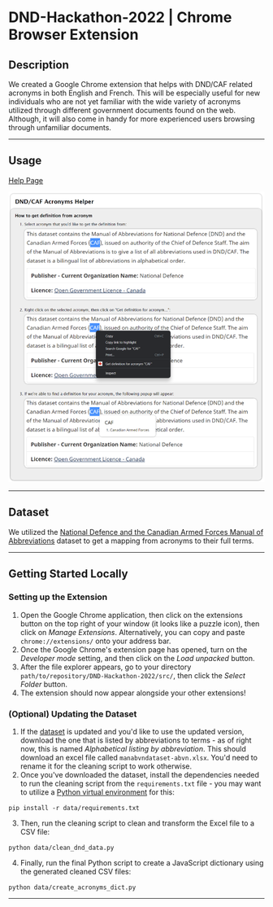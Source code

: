# DND-Hackathon-2022 | Chrome Browser Extension

## Description
We created a Google Chrome extension that helps with DND/CAF related acronyms in both English and French. This will be especially useful for new individuals who are not yet familiar with the wide variety of acronyms utilized through different government documents found on the web. Although, it will also come in handy for more experienced users browsing through unfamiliar documents.

---

## Usage
[Help Page](https://htmlpreview.github.io/?https://github.com/adrianong1/DND-Hackathon-2022/blob/main/src/html/help.html)

![Usage](help_page.png)

---

## Dataset
We utilized the [National Defence and the Canadian Armed Forces Manual of Abbreviations](https://open.canada.ca/data/en/dataset/976bb4f8-2b63-4150-910c-1f8e094cc83a) dataset to get a mapping from acronyms to their full terms.

---

## Getting Started Locally

### Setting up the Extension
1. Open the Google Chrome application, then click on the extensions button on the top right of your window (it looks like a puzzle icon), then click on <i>Manage Extensions</i>. Alternatively, you can copy and paste `chrome://extensions/` onto your address bar.
2. Once the Google Chrome's extension page has opened, turn on the <i>Developer mode</i> setting, and then click on the <i>Load unpacked</i> button.
3. After the file explorer appears, go to your directory `path/to/repository/DND-Hackathon-2022/src/`, then click the <i>Select Folder</i> button.
4. The extension should now appear alongside your other extensions!

### (Optional) Updating the Dataset
1. If the [dataset](https://open.canada.ca/data/en/dataset/976bb4f8-2b63-4150-910c-1f8e094cc83a) is updated and you'd like to use the updated version, download the one that is listed by abbreviations to terms - as of right now, this is named <i>Alphabetical listing by abbreviation</i>. This should download an excel file called `manabvndataset-abvn.xlsx`. You'd need to rename it for the cleaning script to work otherwise.
2. Once you've downloaded the dataset, install the dependencies needed to run the cleaning script from the `requirements.txt` file - you may want to utilize a [Python virtual environment](https://docs.python.org/3/library/venv.html) for this:
```
pip install -r data/requirements.txt
```
3. Then, run the cleaning script to clean and transform the Excel file to a CSV file:
```
python data/clean_dnd_data.py
```
4. Finally, run the final Python script to create a JavaScript dictionary using the generated cleaned CSV files:
```
python data/create_acronyms_dict.py
```

----
